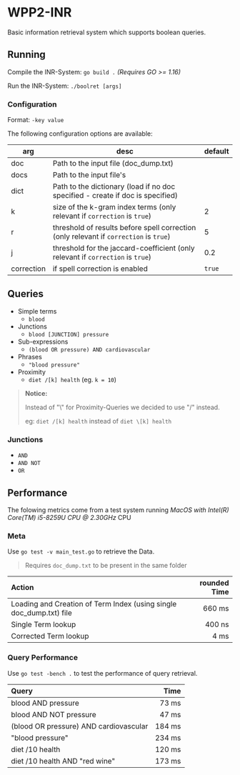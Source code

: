 # WPP2-INR

Basic information retrieval system which supports boolean queries.

## Running

Compile the INR-System: `go build .` *(Requires GO >= 1.16)*

Run the INR-System: `./boolret [args]`


### Configuration

Format: `-key value`

The following configuration options are available:

| arg        | desc                                                                                       | default |
|------------|--------------------------------------------------------------------------------------------|---------|
| doc        | Path to the input file (doc_dump.txt)                                                      |         |
| docs       | Path to the input file's                                                                   |         |
| dict       | Path to the dictionary (load if no doc specified - create if doc is specified)             |         |
| k          | size of the k-gram index terms (only relevant if `correction` is `true`)                   | 2       |
| r          | threshold of results before spell correction (only relevant if `correction` is `true`)     | 5       |
| j          | threshold for the jaccard-coefficient  (only relevant if `correction` is `true`)           | 0.2     |
| correction | if spell correction is enabled                                                             | `true`  |

## Queries

* Simple terms
  * `blood`
* Junctions
  * `blood [JUNCTION] pressure`
* Sub-expressions
  * `(blood OR pressure) AND cardiovascular`
* Phrases
  * `"blood pressure"`
* Proximity
  * `diet /[k] health` (eg. `k = 10`)

> **Notice:**
>
> Instead of "\\" for Proximity-Queries we decided to use "/" instead.
>
> eg: ``diet /[k] health`` instead of ``diet \[k] health``

### Junctions

* `AND`
* `AND NOT`
* `OR`


## Performance

The folowing metrics come from a test system running *MacOS with Intel(R) Core(TM) i5-8259U CPU @ 2.30GHz* CPU 

### Meta

Use ``go test -v main_test.go`` to retrieve the Data.
> Requires ``doc_dump.txt`` to be present in the same folder 

|Action|rounded Time|
|:-|-:|
| Loading and Creation of Term Index (using single doc_dump.txt) file | 660 ms|
| Single Term lookup | 400 ns |
|Corrected Term lookup | 4 ms |

### Query Performance

Use ``go test -bench .`` to test the performance of query retrieval.

|Query|Time|
|:-|-:|
|blood AND pressure|73 ms|
|blood AND NOT pressure|47 ms|
|(blood OR pressure) AND cardiovascular|184 ms|
|"blood pressure"|234 ms|
|diet /10 health|120 ms|
|diet /10 health AND "red wine"|173 ms|
